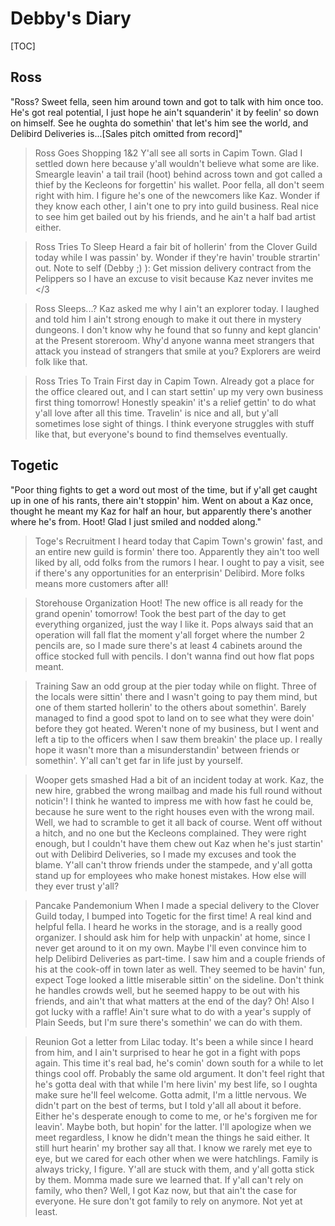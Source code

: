# Debby's Diary 
[TOC]

## Ross 
"Ross? Sweet fella, seen him around town and got to talk with him once too. He's got real potential, I just hope he ain't squanderin' it by feelin' so down on himself. See he oughta do somethin' that let's him see the world, and Delibird Deliveries is...[Sales pitch omitted from record]"

>Ross Goes Shopping 1&2
Y'all see all sorts in Capim Town. Glad I settled down here because y'all wouldn't believe what some are like. Smeargle leavin' a tail trail (hoot) behind across town and got called a thief by the Kecleons for forgettin' his wallet. Poor fella, all don't seem right with him. I figure he's one of the newcomers like Kaz. Wonder if they know each other, I ain't one to pry into guild business.
Real nice to see him get bailed out by his friends, and he ain't a half bad artist either.

>Ross Tries To Sleep
Heard a fair bit of hollerin' from the Clover Guild today while I was passin' by. Wonder if they're havin' trouble strartin' out.
Note to self (Debby ;) ): Get mission delivery contract from the Pelippers so I have an excuse to visit because Kaz never invites me </3

>Ross Sleeps...?
Kaz asked me why I ain't an explorer today. I laughed and told him I ain't strong enough to make it out there in mystery dungeons. I don't know why he found that so funny and kept glancin' at the Present storeroom.
Why'd anyone wanna meet strangers that attack you instead of strangers that smile at you? Explorers are weird folk like that.

>Ross Tries To Train
First day in Capim Town. Already got a place for the office cleared out, and I can start settin' up my very own business first thing tomorrow!
Honestly speakin' it's a relief gettin' to do what y'all love after all this time. Travelin' is nice and all, but y'all sometimes lose sight of things. I think everyone struggles with stuff like that, but everyone's bound to find themselves eventually.

## Togetic
"Poor thing fights to get a word out most of the time, but if y'all get caught up in one of his rants, there ain't stoppin' him. Went on about a Kaz once, thought he meant my Kaz for half an hour, but apparently there's another where he's from. Hoot! Glad I just smiled and nodded along."

>Toge's Recruitment
I heard today that Capim Town's growin' fast, and an entire new guild is formin' there too. Apparently they ain't too well liked by all, odd folks from the rumors I hear. I ought to pay a visit, see if there's any opportunities for an enterprisin' Delibird. More folks means more customers after all! 

>Storehouse Organization
Hoot! The new office is all ready for the grand openin' tomorrow! Took the best part of the day to get everything organized, just the way I like it. Pops always said that an operation will fall flat the moment y'all forget where the number 2 pencils are, so I made sure there's at least 4 cabinets around the office stocked full with pencils. I don't wanna find out how flat pops meant.

>Training
Saw an odd group at the pier today while on flight. Three of the locals were sittin' there and I wasn't going to pay them mind, but one of them started hollerin' to the others about somethin'. Barely managed to find a good spot to land on to see what they were doin' before they got heated. Weren't none of my business, but I went and left a tip to the officers when I saw them breakin' the place up. I really hope it wasn't more than a misunderstandin' between friends or somethin'. Y'all can't get far in life just by yourself.

>Wooper gets smashed
Had a bit of an incident today at work. Kaz, the new hire, grabbed the wrong mailbag and made his full round without noticin'! I think he wanted to impress me with how fast he could be, because he sure went to the right houses even with the wrong mail.
Well, we had to scramble to get it all back of course. Went off without a hitch, and no one but the Kecleons complained. They were right enough, but I couldn't have them chew out Kaz when he's just startin' out with Delibird Deliveries, so I made my excuses and took the blame. Y'all can't throw friends under the stampede, and y'all gotta stand up for employees who make honest mistakes. How else will they ever trust y'all?

>Pancake Pandemonium 
When I made a special delivery to the Clover Guild today, I bumped into Togetic for the first time! A real kind and helpful fella. I heard he works in the storage, and is a really good organizer. I should ask him for help with unpackin' at home, since I never get around to it on my own. Maybe I'll even convince him to help Delibird Deliveries as part-time. 
I saw him and a couple friends of his at the cook-off in town later as well. They seemed to be havin' fun, expect Toge looked a little miserable sittin' on the sideline. Don't think he handles crowds well, but he seemed happy to be out with his friends, and ain't that what matters at the end of the day?
Oh! Also I got lucky with a raffle! Ain't sure what to do with a year's supply of Plain Seeds, but I'm sure there's somethin' we can do with them.

>Reunion
Got a letter from Lilac today.
It's been a while since I heard from him, and I ain't surprised to hear he got in a fight with pops again. This time it's real bad, he's comin' down south for a while to let things cool off. Probably the same old argument. It don't feel right that he's gotta deal with that while I'm here livin' my best life, so I oughta make sure he'll feel welcome. Gotta admit, I'm a little nervous. We didn't part on the best of terms, but I told y'all all about it before. Either he's desperate enough to come to me, or he's forgiven me for leavin'. Maybe both, but hopin' for the latter. I'll apologize when we meet regardless, I know he didn't mean the things he said either. It still hurt hearin' my brother say all that. I know we rarely met eye to eye, but we cared for each other when we were hatchlings.
Family is always tricky, I figure. Y'all are stuck with them, and y'all gotta stick by them. Momma made sure we learned that. If y'all can't rely on family, who then? Well, I got Kaz now, but that ain't the case for everyone. He sure don't got family to rely on anymore. 
Not yet at least.